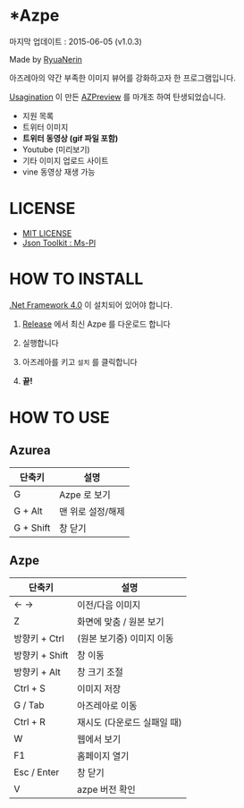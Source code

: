 # *Azpe

마지막 업데이트 : 2015-06-05 (v1.0.3)

Made by [RyuaNerin](https://ryuanerin.kr/)

아즈레아의 약간 부족한 이미지 뷰어를 강화하고자 한 프로그램입니다.

[Usagination](https://github.com/Usagination) 이 만든 [AZPreview](https://github.com/Usagination/AZPreview) 를 마개조 하여 탄생되었습니다.


* 지원 목록
 * 트위터 이미지
 * **트위터 동영상 (gif 파일 포함)**
 * Youtube (미리보기)
 * 기타 이미지 업로드 사이트
 * vine 동영상 재생 가능


# LICENSE
* [MIT LICENSE](/LICENSE)
* [Json Toolkit : Ms-Pl](http://jsontoolkit.codeplex.com/license)


# HOW TO INSTALL

[.Net Framework 4.0](https://www.microsoft.com/ko-kr/download/details.aspx?id=17851) 이 설치되어 있어야 합니다.

1. [Release](https://github.com/RyuaNerin/Azpe/releases) 에서 최신 Azpe 를 다운로드 합니다

2. 실행합니다

3. 아즈레아를 키고 `설치` 를 클릭합니다

4. **끝!**


# HOW TO USE
## Azurea
|단축키|설명|
|---|---|
|G|Azpe 로 보기|
|G + Alt|맨 위로 설정/해제|
|G + Shift|창 닫기|


## Azpe
|단축키|설명|
|---|---|
|← →|이전/다음 이미지|
|Z|화면에 맞춤 / 원본 보기|
|방향키 + Ctrl|(원본 보기중) 이미지 이동|
|방향키 + Shift|창 이동|
|방향키 + Alt| 창 크기 조절|
|Ctrl + S|이미지 저장|
|G / Tab|아즈레아로 이동|
|Ctrl + R|재시도 (다운로드 실패일 때)|
|W|웹에서 보기|
|F1|홈페이지 열기|
|Esc / Enter|창 닫기|
|V|azpe 버전 확인|
